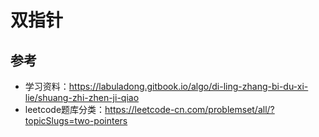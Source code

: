 双指针
==




## 参考
- 学习资料：https://labuladong.gitbook.io/algo/di-ling-zhang-bi-du-xi-lie/shuang-zhi-zhen-ji-qiao
- leetcode题库分类：https://leetcode-cn.com/problemset/all/?topicSlugs=two-pointers

